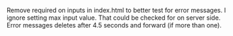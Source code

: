 Remove required on inputs in index.html to better test for error messages.
I ignore setting max input value. That could be checked for on server side.
Error messages deletes after 4.5 seconds and forward (if more than one).